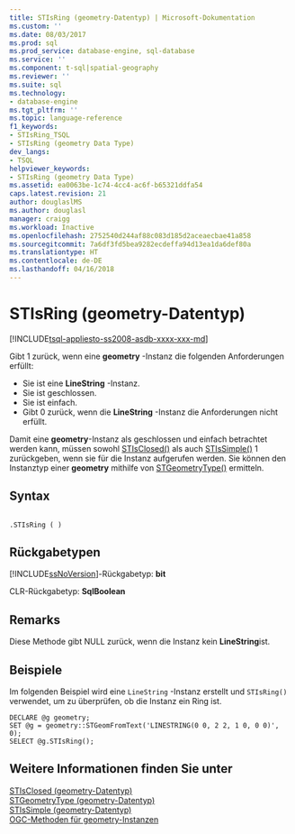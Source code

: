 ```yaml
---
title: STIsRing (geometry-Datentyp) | Microsoft-Dokumentation
ms.custom: ''
ms.date: 08/03/2017
ms.prod: sql
ms.prod_service: database-engine, sql-database
ms.service: ''
ms.component: t-sql|spatial-geography
ms.reviewer: ''
ms.suite: sql
ms.technology:
- database-engine
ms.tgt_pltfrm: ''
ms.topic: language-reference
f1_keywords:
- STIsRing_TSQL
- STIsRing (geometry Data Type)
dev_langs:
- TSQL
helpviewer_keywords:
- STIsRing (geometry Data Type)
ms.assetid: ea0063be-1c74-4cc4-ac6f-b65321ddfa54
caps.latest.revision: 21
author: douglaslMS
ms.author: douglasl
manager: craigg
ms.workload: Inactive
ms.openlocfilehash: 2752540d244af88c083d185d2aceaecbae41a858
ms.sourcegitcommit: 7a6df3fd5bea9282ecdeffa94d13ea1da6def80a
ms.translationtype: HT
ms.contentlocale: de-DE
ms.lasthandoff: 04/16/2018
---
```

# <a name="stisring-geometry-data-type"></a>STIsRing (geometry-Datentyp)
[!INCLUDE[tsql-appliesto-ss2008-asdb-xxxx-xxx-md](../../includes/tsql-appliesto-ss2008-asdb-xxxx-xxx-md.md)]

Gibt 1 zurück, wenn eine **geometry** -Instanz die folgenden Anforderungen erfüllt:
-   Sie ist eine **LineString** -Instanz.  
-   Sie ist geschlossen.  
-   Sie ist einfach.  
-   Gibt 0 zurück, wenn die **LineString** -Instanz die Anforderungen nicht erfüllt.  

 Damit eine **geometry**-Instanz als geschlossen und einfach betrachtet werden kann, müssen sowohl [STIsClosed()](../../t-sql/spatial-geometry/stisclosed-geometry-data-type.md) als auch [STIsSimple()](../../t-sql/spatial-geometry/stissimple-geometry-data-type.md) 1 zurückgeben, wenn sie für die Instanz aufgerufen werden. Sie können den Instanztyp einer **geometry** mithilfe von [STGeometryType()](../../t-sql/spatial-geometry/stgeometrytype-geometry-data-type.md) ermitteln.  
  
## <a name="syntax"></a>Syntax  
  
```  
  
.STIsRing ( )  
```  
  
## <a name="return-types"></a>Rückgabetypen  
 [!INCLUDE[ssNoVersion](../../includes/ssnoversion-md.md)]-Rückgabetyp: **bit**  
  
 CLR-Rückgabetyp: **SqlBoolean**  
  
## <a name="remarks"></a>Remarks  
 Diese Methode gibt NULL zurück, wenn die Instanz kein **LineString**ist.  
  
## <a name="examples"></a>Beispiele  
 Im folgenden Beispiel wird eine `LineString` -Instanz erstellt und `STIsRing()` verwendet, um zu überprüfen, ob die Instanz ein Ring ist.  
  
```  
DECLARE @g geometry;  
SET @g = geometry::STGeomFromText('LINESTRING(0 0, 2 2, 1 0, 0 0)', 0);  
SELECT @g.STIsRing();  
```  
  
## <a name="see-also"></a>Weitere Informationen finden Sie unter  
 [STIsClosed &#40;geometry-Datentyp&#41;](../../t-sql/spatial-geometry/stisclosed-geometry-data-type.md)   
 [STGeometryType &#40;geometry-Datentyp&#41;](../../t-sql/spatial-geometry/stgeometrytype-geometry-data-type.md)   
 [STIsSimple &#40;geometry-Datentyp&#41;](../../t-sql/spatial-geometry/stissimple-geometry-data-type.md)   
 [OGC-Methoden für geometry-Instanzen](../../t-sql/spatial-geometry/ogc-methods-on-geometry-instances.md)  
  
  

